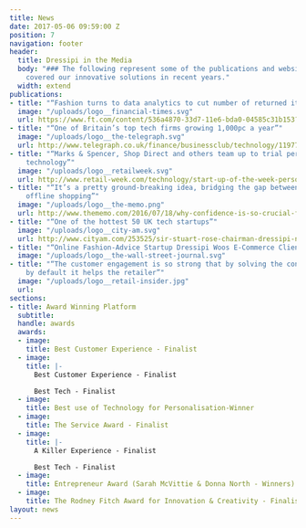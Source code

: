 ```yaml
---
title: News
date: 2017-05-06 09:59:00 Z
position: 7
navigation: footer
header:
  title: Dressipi in the Media
  body: "### The following represent some of the publications and websites that have
    covered our innovative solutions in recent years."
  width: extend
publications:
- title: "“Fashion turns to data analytics to cut number of returned items”"
  image: "/uploads/logo__financial-times.svg"
  url: https://www.ft.com/content/536a4870-33d7-11e6-bda0-04585c31b153?siteedition=uk#axzz4M0YGNA2E
- title: "“One of Britain’s top tech firms growing 1,000pc a year”"
  image: "/uploads/logo__the-telegraph.svg"
  url: http://www.telegraph.co.uk/finance/businessclub/technology/11977778/Britains-top-tech-firms-growing-1000pc-a-year.html
- title: "“Marks & Spencer, Shop Direct and others team up to trial personalisation
    technology”"
  image: "/uploads/logo__retailweek.svg"
  url: http://www.retail-week.com/technology/start-up-of-the-week-personalised-fashion-analysis-platform-dressipi/7008626.fullarticle
- title: "“It’s a pretty ground-breaking idea, bridging the gap between online and
    offline shopping”"
  image: "/uploads/logo__the-memo.png"
  url: http://www.thememo.com/2016/07/18/why-confidence-is-so-crucial-for-the-future-of-online-clothes-shopping/
- title: "“One of the hottest 50 UK tech startups”"
  image: "/uploads/logo__city-am.svg"
  url: http://www.cityam.com/253525/sir-stuart-rose-chairman-dressipi-next-revolution-retail
- title: "“Online Fashion-Advice Startup Dressipi Woos E-Commerce Clients”"
  image: "/uploads/logo__the-wall-street-journal.svg"
- title: "“The customer engagement is so strong that by solving the consumer’s problems
    by default it helps the retailer”"
  image: "/uploads/logo__retail-insider.jpg"
  url: 
sections:
- title: Award Winning Platform
  subtitle: 
  handle: awards
  awards:
  - image: 
    title: Best Customer Experience - Finalist
  - image: 
    title: |-
      Best Customer Experience - Finalist

      Best Tech - Finalist
  - image: 
    title: Best use of Technology for Personalisation-Winner
  - image: 
    title: The Service Award - Finalist
  - image: 
    title: |-
      A Killer Experience - Finalist

      Best Tech - Finalist
  - image: 
    title: Entrepreneur Award (Sarah McVittie & Donna North - Winners)
  - image: 
    title: The Rodney Fitch Award for Innovation & Creativity - Finalist
layout: news
---
```


